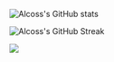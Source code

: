 ![Alcoss's GitHub stats](https://github-readme-stats.vercel.app/api?username=Alcoss&show_icons=true&theme=nord&hide_border=true)

![Alcoss's GitHub Streak](https://github-readme-streak-stats.herokuapp.com/?theme=nord&user=Alcoss&hide_border=true)


![](https://komarev.com/ghpvc/?username=Alcoss)
